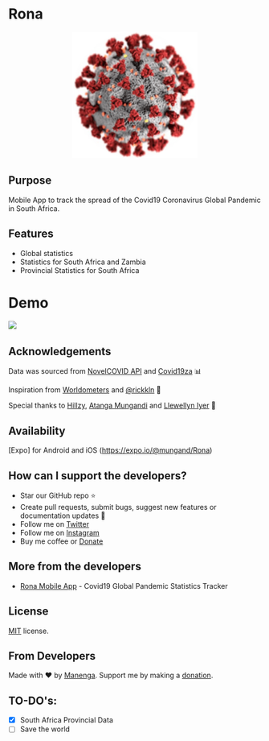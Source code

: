 # Rona
<p align="center">
  <img src="https://github.com/manenga/Rona/blob/master/assets/images/coronavirus.png?raw=true" width="250" title="Coronavirus">
</p>

## Purpose
Mobile App to track the spread of the Covid19 Coronavirus Global Pandemic in South Africa.

## Features
* Global statistics
* Statistics for South Africa and Zambia
* Provincial Statistics for South Africa

# Demo
<img src="https://github.com/manenga/react-native-tabbed-control/blob/f9102583d0fc93b9fae6c2e4ef2dda6954b84f8e/tab-demo.gif?raw=true" width="30%" /> 

## Acknowledgements
Data was sourced from [NovelCOVID API](https://github.com/NovelCOVID/API/) and [Covid19za](https://github.com/dsfsi/covid19za) 📊 <br/>

Inspiration from [Worldometers](https://www.worldometers.info/coronavirus/) and [@rickkln](https://corona.rickkln.com/data/) 🎉

Special thanks to [Hillzy](https://www.instagram.com/hillzy911/), [Atanga Mungandi](https://www.instagram.com/atangamungandi/) and [Llewellyn Iyer](https://za.linkedin.com/in/llewellyn-iyer-596b9111a) 🤝

## Availability 
[Expo] for Android and iOS (https://expo.io/@mungand/Rona)

## How can I support the developers?
- Star our GitHub repo ⭐
- Create pull requests, submit bugs, suggest new features or documentation updates 🔧
- Follow me on [Twitter](https://twitter.com/mmungandi)
- Follow me on [Instagram](https://instagram.com/mungandi)
- Buy me coffee or [Donate](https://paypal.me/Mungandi)

## More from the developers
- [Rona Mobile App](https://github.com/manenga/Rona/) - Covid19 Global Pandemic Statistics Tracker

## License
[MIT](https://github.com/manenga/react-native-tabbed-control/blob/master/LICENSE) license.

## From Developers
Made with ♥ by [Manenga](https://linkedin.com/in/mungandi/). Support me by making a [donation](https://paypal.me/Mungandi).

## TO-DO's:
- [X] South Africa Provincial Data
- [ ] Save the world
